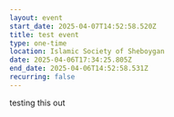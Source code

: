 ```yaml
---
layout: event
start_date: 2025-04-07T14:52:58.520Z
title: test event
type: one-time
location: Islamic Society of Sheboygan
date: 2025-04-06T17:34:25.805Z
end_date: 2025-04-06T14:52:58.531Z
recurring: false
---
```

t﻿esting this out